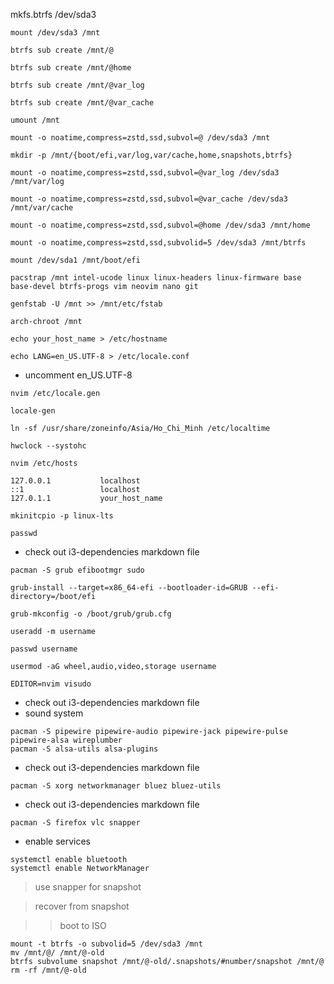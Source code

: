 mkfs.btrfs /dev/sda3


```
mount /dev/sda3 /mnt
```

```
btrfs sub create /mnt/@
```

```
btrfs sub create /mnt/@home
```

```
btrfs sub create /mnt/@var_log
```

```
btrfs sub create /mnt/@var_cache
```

```
umount /mnt
```

```
mount -o noatime,compress=zstd,ssd,subvol=@ /dev/sda3 /mnt
```

```
mkdir -p /mnt/{boot/efi,var/log,var/cache,home,snapshots,btrfs}
```

```
mount -o noatime,compress=zstd,ssd,subvol=@var_log /dev/sda3 /mnt/var/log
```

```
mount -o noatime,compress=zstd,ssd,subvol=@var_cache /dev/sda3 /mnt/var/cache
```

```
mount -o noatime,compress=zstd,ssd,subvol=@home /dev/sda3 /mnt/home
```

```
mount -o noatime,compress=zstd,ssd,subvolid=5 /dev/sda3 /mnt/btrfs
```

```
mount /dev/sda1 /mnt/boot/efi
```

```
pacstrap /mnt intel-ucode linux linux-headers linux-firmware base base-devel btrfs-progs vim neovim nano git
```

```
genfstab -U /mnt >> /mnt/etc/fstab
```

```
arch-chroot /mnt
```

```
echo your_host_name > /etc/hostname
```

```
echo LANG=en_US.UTF-8 > /etc/locale.conf
```

- uncomment en_US.UTF-8
```
nvim /etc/locale.gen
```

```
locale-gen
```

```
ln -sf /usr/share/zoneinfo/Asia/Ho_Chi_Minh /etc/localtime
```

```
hwclock --systohc
```

```
nvim /etc/hosts
```
```
127.0.0.1           localhost
::1                 localhost
127.0.1.1           your_host_name
```

```
mkinitcpio -p linux-lts
```

```
passwd
```

- check out i3-dependencies markdown file
```
pacman -S grub efibootmgr sudo
```

```
grub-install --target=x86_64-efi --bootloader-id=GRUB --efi-directory=/boot/efi
```

```
grub-mkconfig -o /boot/grub/grub.cfg
```

```
useradd -m username
```

```
passwd username
```

```
usermod -aG wheel,audio,video,storage username
```

```
EDITOR=nvim visudo
```

- check out i3-dependencies markdown file
- sound system
```
pacman -S pipewire pipewire-audio pipewire-jack pipewire-pulse pipewire-alsa wireplumber
pacman -S alsa-utils alsa-plugins
```

- check out i3-dependencies markdown file
```
pacman -S xorg networkmanager bluez bluez-utils
```

- check out i3-dependencies markdown file
```
pacman -S firefox vlc snapper
```


- enable services 
```
systemctl enable bluetooth
systemctl enable NetworkManager
```


> use snapper for snapshot

> recover from snapshot

>> boot to ISO
```
mount -t btrfs -o subvolid=5 /dev/sda3 /mnt
mv /mnt/@/ /mnt/@-old
btrfs subvolume snapshot /mnt/@-old/.snapshots/#number/snapshot /mnt/@
rm -rf /mnt/@-old
```
